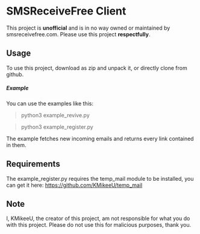 # SMSReceiveFree Client
This project is **unofficial** and is in no way owned or maintained by smsreceivefree.com. Please use this project **respectfully**.

## Usage
To use this project, download as zip and unpack it, or directly clone from github.

##### Example
You can use the examples like this:
> python3 example_revive.py

> python3 example_register.py

The example fetches new incoming emails and returns every link contained in them.


## Requirements
The example_register.py requires the temp_mail module to be installed, you can get it here: https://github.com/KMikeeU/temp_mail

## Note
I, KMikeeU, the creator of this project, am not responsible for what you do with this project. Please do not use this for malicious purposes, thank you.
